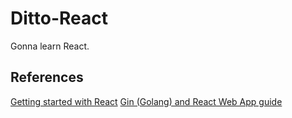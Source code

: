 # Ditto-React

Gonna learn React.

## References

[Getting started with React](https://developer.mozilla.org/en-US/docs/Learn/Tools_and_testing/Client-side_JavaScript_frameworks/React_getting_started)
[Gin (Golang) and React Web App guide](https://letscode.blog/category/gin-golang-and-react-web-app-guide/)